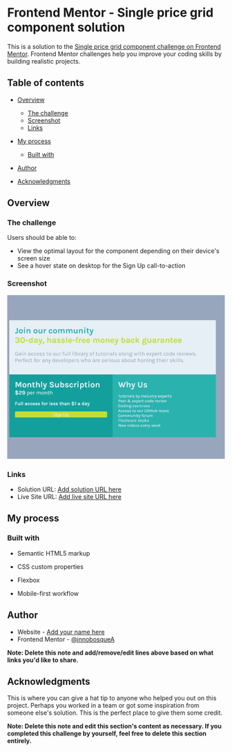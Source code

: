 # Frontend Mentor - Single price grid component solution

This is a solution to the [Single price grid component challenge on Frontend Mentor](https://www.frontendmentor.io/challenges/single-price-grid-component-5ce41129d0ff452fec5abbbc). Frontend Mentor challenges help you improve your coding skills by building realistic projects. 

## Table of contents

- [Overview](#overview)
  - [The challenge](#the-challenge)
  - [Screenshot](#screenshot)
  - [Links](#links)
- [My process](#my-process)
  - [Built with](#built-with)
  


- [Author](#author)
- [Acknowledgments](#acknowledgments)



## Overview

### The challenge

Users should be able to:

- View the optimal layout for the component depending on their device's screen size
- See a hover state on desktop for the Sign Up call-to-action

### Screenshot

![](./Screenshot.png)




### Links

- Solution URL: [Add solution URL here](https://github.com/innobosqueA/frontend-mentor-single-price-grid-component)
- Live Site URL: [Add live site URL here](https://innobosquea.github.io/frontend-mentor-single-price-grid-component/)

## My process

### Built with

- Semantic HTML5 markup
- CSS custom properties
- Flexbox

- Mobile-first workflow








## Author

- Website - [Add your name here](https://www.your-site.com)
- Frontend Mentor - [@innobosqueA](https://www.frontendmentor.io/profile/innobosqueA)


**Note: Delete this note and add/remove/edit lines above based on what links you'd like to share.**

## Acknowledgments

This is where you can give a hat tip to anyone who helped you out on this project. Perhaps you worked in a team or got some inspiration from someone else's solution. This is the perfect place to give them some credit.

**Note: Delete this note and edit this section's content as necessary. If you completed this challenge by yourself, feel free to delete this section entirely.**
